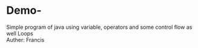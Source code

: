 # Demo-
Simple program of java using variable, operators and some control flow as well Loops
 <br>
 Auther: Francis
